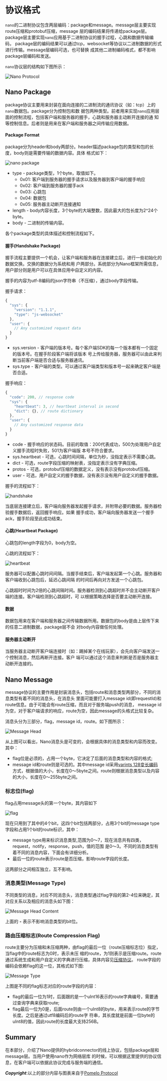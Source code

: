 # 协议格式

`nano`的二进制协议包含两层编码：package和message。message层主要实现route压缩和protobuf压缩，message
层的编码结果将传递给package层。package层主要实现`nano`应用基于二进制协议的握手过程，心跳和数据传输编码，
package层的编码结果可以通过tcp，websocket等协议以二进制数据的形式进行传输。message层编码可选，也可替换
成其他二进制编码格式，都不影响package层编码和发送。

`nano`协议层的结构如下图所示：

![Nano Protocol](images/data-trans.png)

## Nano Package

package协议主要用来封装在面向连接的二进制流的通讯协议（如：tcp）上的`nano`数据包。package分为控制包和数
据包两种类型。前者用来实现`nano`应用层面的控制流程，包括客户端和服务器的握手，心跳和服务器主动断开连接的通
知等控制信息。后者则是用来在客户端和服务器之间传输应用数据。

#### Package Format

package分为header和body两部分。header描述package包的类型和包的长度，body则是需要传输的数据内容。具体
格式如下：

![nano package](images/packet-format.png)

* type - package类型，1个byte，取值如下。
	- 0x01: 客户端到服务器的握手请求以及服务器到客户端的握手响应
	- 0x02: 客户端到服务器的握手ack
	- 0x03: 心跳包
	- 0x04: 数据包
	- 0x05: 服务器主动断开连接通知
* length - body内容长度，3个byte的大端整数，因此最大的包长度为2^24个byte。
* body - 二进制的传输内容。

各个package类型的具体描述和控制流程如下。

#### 握手(Handshake Package)

握手流程主要提供一个机会，让客户端和服务器在连接建立后，进行一些初始化的数据交换。交换的数据分为系统和用
户两部分。系统部分为Nano框架所需信息，用户部分则是用户可以在具体应用中自定义的内容。

握手的内容为utf-8编码的json字符串（不压缩），通过body字段传输。

握手请求：


```javascript
{
  "sys": {
    "version": "1.1.1",
    "type": "js-websocket"
  },
  "user": {
    // Any customized request data
  }
}
```

* sys.version - 客户端的版本号。每个客户端SDK的每一个版本都有一个固定的版本号。在握手阶段客户端将该版本
号上传给服务器，服务器可以由此来判断当前客户端是否合适与服务器通讯。
* sys.type - 客户端的类型。可以通过客户端类型和版本号一起来确定客户端是否合适。

握手响应：

```javascript
{
  "code": 200, // response code
  "sys": {
    "heartbeat": 3, // heartbeat interval in second
    "dict": {}, // route dictionary
  },
  "user": {
    // Any customized response data
  }
}
```

* code - 握手响应的状态码。目前的取值：200代表成功，500为处理用户自定义握手流程时失败，501为客户端版
本号不符合要求。
* sys.heartbeat - 可选，心跳时间间隔，单位为秒，没指定表示不需要心跳。
* dict - 可选，route字段压缩的映射表，没指定表示没有字典压缩。
* protos - 可选，protobuf压缩的数据定义，没有表示没有protobuf压缩。
* user - 可选，用户自定义的握手数据，没有表示没有用户自定义的握手数据。

握手的流程如下：

![handshake](images/handshake.png)

当底层连接建立后，客户端向服务器发起握手请求，并附带必要的数据。服务器检验握手数据后，返回握手响应。如果
握手成功，客户端向服务器发送一个握手ack，握手阶段至此成功结束。

#### 心跳(Heartbeat Package)

心跳包的length字段为0，body为空。

心跳的流程如下：

![heartbeat](images/heartbeat.png)

服务器可以配置心跳时间间隔。当握手结束后，客户端发起第一个心跳。服务器和客户端收到心跳包后，延迟心跳间隔
的时间后再向对方发送一个心跳包。

心跳超时时间为2倍的心跳间隔时间。服务器检测到心跳超时并不会主动断开客户端的连接。客户端检测到心跳超时，可
以根据策略选择是否要主动断开连接。

#### 数据

数据包用来在客户端和服务器之间传输数据所用。数据包的body是由上层传下来的任意二进制数据，package层不会
对body内容做任何处理。

#### 服务器主动断开

当服务器主动断开客户端连接时（如：踢掉某个在线玩家），会先向客户端发送一个控制消息，然后再断开连接。客户
端可以通过这个消息来判断是否是服务器主动断开连接的。

## Nano Message

message协议的主要作用是封装消息头，包括route和消息类型两部分，不同的消息类型有着不同的消息头，在消息头
里面可能要打入message id(即requestId)和route信息。由于可能会有route压缩，而且对于服务端push的消息，
message id为空，对于客户端请求的响应，route为空，因此message的头格式比较复杂。

消息头分为三部分，flag，message id，route。如下图所示：

![Message Head](images/message-header.png)

从上图可以看出，Nano消息头是可变的，会根据具体的消息类型和内容而改变。其中：
* flag位是必须的，占用一个byte，它决定了后面的消息类型和内容的格式; 
* message id和route则是可选的。其中message id采用[varints 128变长编码](https://developers.google.com/protocol-buffers/docs/encoding#varints)方式，根据值的大小，长度在0～5byte之间。route则根据消息类型以及内容的大小，长度在0～255byte之间。

### 标志位(flag)

flag占用message头的第一个byte，其内容如下

![flag](images/message-flag.png)

现在只用到了其中的4个bit，这四个bit包括两部分，占用3个bit的message type字段和占用1个bit的route标识，其中：
* message type用来标识消息类型,范围为0～7，现在消息共有四类，request，notify，response，push，值的范围
是0～3。不同的消息类型有着不同的消息内容，下面会有详细分析。
* 最后一位的route表示route是否压缩，影响route字段的长度。

这两部分之间相互独立，互不影响。

### 消息类型(Message Type)

不同类型的消息，对应不同消息头，消息类型通过flag字段的第2-4位来确定，其对应关系以及相应的消息头如下图：

![Message Head Content](images/message-type.png)

上面的 **-** 表示不影响消息类型的bit位。

### 路由压缩标志(Route Compression Flag)

route主要分为压缩和未压缩两种，由flag的最后一位（route压缩标志位）指定，当flag中的route标志为0时，表示未压
缩的route，为1则表示是压缩route。route通过系统生成和用户自定义的字典进行压缩，具体内容见[压缩协议](./route_compression_zh_CN.md)。
route字段的编码会依赖flag的这一位，其格式如下图:

![Message Type](images/route-compre.png)

上图是不同的flag标志对应的route字段的内容：
* flag的最后一位为1时，后面跟的是一个uInt16表示的route字典编号，需要通过查询字典来获取route;
* flag最后一位为0是，后面route则由一个uInt8的byte，用来表示route的字节长度。之后是通过utf8编码后的route字
符串，其长度就是前面一位byte的uInt8的值，因此route的长度最大支持256B。
## Summary

在本部分，介绍了Nano提供的hybridconnector的线上协议，包括package层和message层。当用户使用nano作为网络层库
的时候，可以根据这里提供的协议信息，在客户端可以依据此协议完成与服务端的通信。

***Copyright***:以上的部分内容与图表来自于[Pomelo Protocol](https://github.com/NetEase/pomelo/wiki/Communication-Protocol)
